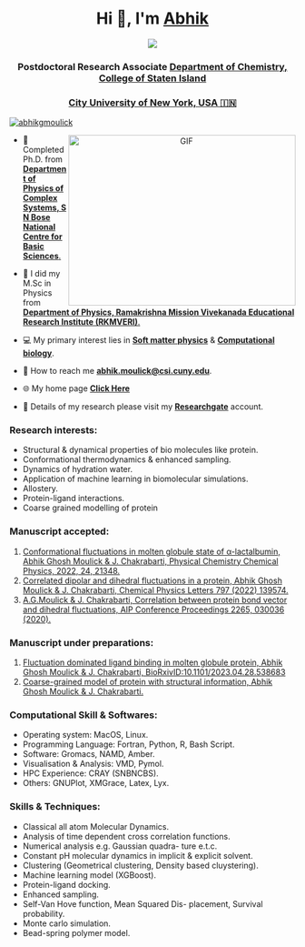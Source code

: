 <h1 align="center">Hi 👋, I'm <a href="https://sites.google.com/site/abhikghoshmoulick/home/" target="blank">
Abhik</a></h1>
<div align="center">
    <img src="https://readme-typing-svg.herokuapp.com?color=%236FDA44&size=32&center=true&vCenter=true&width=600&height=50&lines=Welcome+to+my+GitHub+page" />
</div>
<h3 align="center">Postdoctoral Research Associate <a href="https://sites.google.com/site/loverdelaboratory/people" target="blank">
Department of Chemistry, College of Staten Island</a></h3> <h3 align="center"><a href="https://www.csi.cuny.edu/academics-and-research/departments-programs/chemistry" target="blank">
City University of New York, USA &#127470;&#127475</h3>

<p align="left"> <a href="https://twitter.com/abhikgmoulick" target="blank"><img src="https://img.shields.io/twitter/follow/abhikgmoulick?logo=twitter&style=for-the-badge" alt="abhikgmoulick" /></a> </p>

<a target="_blank" align="center">
  <img align="right" top="500" height="300" width="400" alt="GIF" src="https://media.giphy.com/media/unQ3IJU2RG7DO/giphy.gif">
</a>

- 🔭 Completed Ph.D. from <a href="https://www.bose.res.in/departments/PCS/Students.jsp" target="blank">**Department of Physics of Complex Systems, S N Bose National Centre for Basic Sciences**.</a>

- :city_sunrise: I did my M.Sc in Physics from <a href="http://physics.rkmvu.ac.in/" target="blank">**Department of Physics, Ramakrishna Mission Vivekanada Educational Research Institute (RKMVERI)**.</a>

- :computer: My primary interest lies in <a href="https://en.wikipedia.org/wiki/Soft_matter
" target="blank">**Soft matter physics**</a> & <a href="https://en.wikipedia.org/wiki/Computational_biology
" target="blank">**Computational biology**</a>.

- :e-mail: How to reach me **abhik.moulick@csi.cuny.edu**.

- :globe_with_meridians:	My home page <a href="https://sites.google.com/site/abhikghoshmoulick/home/
" target="blank">**Click Here**</a>

- :dna: Details of my research please visit my <a href="https://www.researchgate.net/profile/Abhik-Ghosh-Moulick
" target="blank">**Researchgate**</a> account.

### Research interests:
- Structural & dynamical properties of bio molecules like protein.
- Conformational thermodynamics & enhanced sampling.
- Dynamics of hydration water.
- Application of machine learning in biomolecular simulations.
- Allostery.
- Protein-ligand interactions.
- Coarse grained modelling of protein

### Manuscript accepted:
1. [Conformational fluctuations in molten globule state of α-lactalbumin, Abhik Ghosh Moulick &
J. Chakrabarti, Physical Chemistry Chemical Physics, 2022, 24, 21348. ](https://pubs.rsc.org/en/content/articlelanding/2022/cp/d2cp02168d/unauth)
2. [Correlated dipolar and dihedral fluctuations in a protein, Abhik Ghosh Moulick & J. Chakrabarti, Chemical Physics Letters 797 (2022) 139574.](https://www.sciencedirect.com/science/article/abs/pii/S000926142200241X?via%3Dihub)
3. [A.G.Moulick & J. Chakrabarti, Correlation between protein bond vector and dihedral fluctuations, AIP Conference Proceedings 2265, 030036 (2020).](https://aip.scitation.org/doi/10.1063/5.0016661)

### Manuscript under preparations:
1. [Fluctuation dominated ligand binding in molten globule protein, Abhik Ghosh Moulick & J.
Chakrabarti, BioRxivID:10.1101/2023.04.28.538683]()
2. [Coarse-grained model of protein with structural information, Abhik Ghosh Moulick & J. Chakrabarti.]()


### Computational Skill & Softwares:
- Operating system: MacOS, Linux.  
- Programming Language: Fortran, Python, R, Bash Script.
- Software: Gromacs, NAMD, Amber.
- Visualisation & Analysis: VMD, Pymol.
- HPC Experience: CRAY (SNBNCBS).
- Others: GNUPlot, XMGrace, Latex, Lyx.

### Skills & Techniques:
- Classical all atom Molecular Dynamics.
- Analysis of time dependent cross correlation
functions.
- Numerical analysis e.g. Gaussian quadra-
ture e.t.c.
- Constant pH molecular dynamics in implicit
& explicit solvent.
- Clustering (Geometrical clustering, Density
based cluystering).
- Machine learning model (XGBoost).
- Protein-ligand docking.
- Enhanced sampling.
- Self-Van Hove function, Mean Squared Dis-
placement, Survival probability.
- Monte carlo simulation.
- Bead-spring polymer model.

